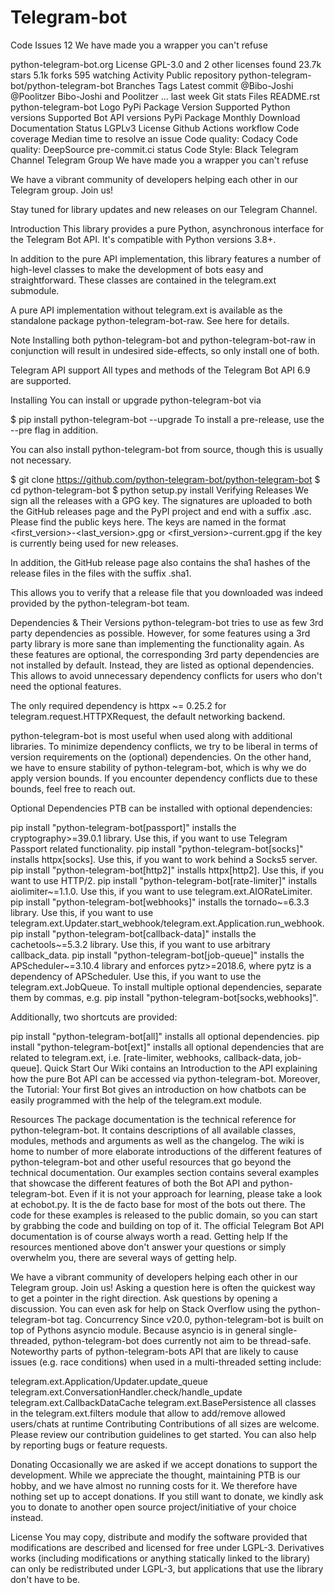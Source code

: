 # Telegram-bot
Code
Issues
12
We have made you a wrapper you can't refuse

python-telegram-bot.org
License
 GPL-3.0 and 2 other licenses found
 23.7k stars
 5.1k forks
 595 watching
 Activity
Public repository
python-telegram-bot/python-telegram-bot
 Branches
 Tags
Latest commit
@Bibo-Joshi
@Poolitzer
Bibo-Joshi and Poolitzer
…
last week
Git stats
Files
README.rst
python-telegram-bot Logo PyPi Package Version Supported Python versions Supported Bot API versions PyPi Package Monthly Download Documentation Status LGPLv3 License Github Actions workflow Code coverage Median time to resolve an issue Code quality: Codacy Code quality: DeepSource pre-commit.ci status Code Style: Black Telegram Channel Telegram Group
We have made you a wrapper you can't refuse

We have a vibrant community of developers helping each other in our Telegram group. Join us!

Stay tuned for library updates and new releases on our Telegram Channel.

Introduction
This library provides a pure Python, asynchronous interface for the Telegram Bot API. It's compatible with Python versions 3.8+.

In addition to the pure API implementation, this library features a number of high-level classes to make the development of bots easy and straightforward. These classes are contained in the telegram.ext submodule.

A pure API implementation without telegram.ext is available as the standalone package python-telegram-bot-raw. See here for details.

Note
Installing both python-telegram-bot and python-telegram-bot-raw in conjunction will result in undesired side-effects, so only install one of both.

Telegram API support
All types and methods of the Telegram Bot API 6.9 are supported.

Installing
You can install or upgrade python-telegram-bot via

$ pip install python-telegram-bot --upgrade
To install a pre-release, use the --pre flag in addition.

You can also install python-telegram-bot from source, though this is usually not necessary.

$ git clone https://github.com/python-telegram-bot/python-telegram-bot
$ cd python-telegram-bot
$ python setup.py install
Verifying Releases
We sign all the releases with a GPG key. The signatures are uploaded to both the GitHub releases page and the PyPI project and end with a suffix .asc. Please find the public keys here. The keys are named in the format <first_version>-<last_version>.gpg or <first_version>-current.gpg if the key is currently being used for new releases.

In addition, the GitHub release page also contains the sha1 hashes of the release files in the files with the suffix .sha1.

This allows you to verify that a release file that you downloaded was indeed provided by the python-telegram-bot team.

Dependencies & Their Versions
python-telegram-bot tries to use as few 3rd party dependencies as possible. However, for some features using a 3rd party library is more sane than implementing the functionality again. As these features are optional, the corresponding 3rd party dependencies are not installed by default. Instead, they are listed as optional dependencies. This allows to avoid unnecessary dependency conflicts for users who don't need the optional features.

The only required dependency is httpx ~= 0.25.2 for telegram.request.HTTPXRequest, the default networking backend.

python-telegram-bot is most useful when used along with additional libraries. To minimize dependency conflicts, we try to be liberal in terms of version requirements on the (optional) dependencies. On the other hand, we have to ensure stability of python-telegram-bot, which is why we do apply version bounds. If you encounter dependency conflicts due to these bounds, feel free to reach out.

Optional Dependencies
PTB can be installed with optional dependencies:

pip install "python-telegram-bot[passport]" installs the cryptography>=39.0.1 library. Use this, if you want to use Telegram Passport related functionality.
pip install "python-telegram-bot[socks]" installs httpx[socks]. Use this, if you want to work behind a Socks5 server.
pip install "python-telegram-bot[http2]" installs httpx[http2]. Use this, if you want to use HTTP/2.
pip install "python-telegram-bot[rate-limiter]" installs aiolimiter~=1.1.0. Use this, if you want to use telegram.ext.AIORateLimiter.
pip install "python-telegram-bot[webhooks]" installs the tornado~=6.3.3 library. Use this, if you want to use telegram.ext.Updater.start_webhook/telegram.ext.Application.run_webhook.
pip install "python-telegram-bot[callback-data]" installs the cachetools~=5.3.2 library. Use this, if you want to use arbitrary callback_data.
pip install "python-telegram-bot[job-queue]" installs the APScheduler~=3.10.4 library and enforces pytz>=2018.6, where pytz is a dependency of APScheduler. Use this, if you want to use the telegram.ext.JobQueue.
To install multiple optional dependencies, separate them by commas, e.g. pip install "python-telegram-bot[socks,webhooks]".

Additionally, two shortcuts are provided:

pip install "python-telegram-bot[all]" installs all optional dependencies.
pip install "python-telegram-bot[ext]" installs all optional dependencies that are related to telegram.ext, i.e. [rate-limiter, webhooks, callback-data, job-queue].
Quick Start
Our Wiki contains an Introduction to the API explaining how the pure Bot API can be accessed via python-telegram-bot. Moreover, the Tutorial: Your first Bot gives an introduction on how chatbots can be easily programmed with the help of the telegram.ext module.

Resources
The package documentation is the technical reference for python-telegram-bot. It contains descriptions of all available classes, modules, methods and arguments as well as the changelog.
The wiki is home to number of more elaborate introductions of the different features of python-telegram-bot and other useful resources that go beyond the technical documentation.
Our examples section contains several examples that showcase the different features of both the Bot API and python-telegram-bot. Even if it is not your approach for learning, please take a look at echobot.py. It is the de facto base for most of the bots out there. The code for these examples is released to the public domain, so you can start by grabbing the code and building on top of it.
The official Telegram Bot API documentation is of course always worth a read.
Getting help
If the resources mentioned above don't answer your questions or simply overwhelm you, there are several ways of getting help.

We have a vibrant community of developers helping each other in our Telegram group. Join us! Asking a question here is often the quickest way to get a pointer in the right direction.
Ask questions by opening a discussion.
You can even ask for help on Stack Overflow using the python-telegram-bot tag.
Concurrency
Since v20.0, python-telegram-bot is built on top of Pythons asyncio module. Because asyncio is in general single-threaded, python-telegram-bot does currently not aim to be thread-safe. Noteworthy parts of python-telegram-bots API that are likely to cause issues (e.g. race conditions) when used in a multi-threaded setting include:

telegram.ext.Application/Updater.update_queue
telegram.ext.ConversationHandler.check/handle_update
telegram.ext.CallbackDataCache
telegram.ext.BasePersistence
all classes in the telegram.ext.filters module that allow to add/remove allowed users/chats at runtime
Contributing
Contributions of all sizes are welcome. Please review our contribution guidelines to get started. You can also help by reporting bugs or feature requests.

Donating
Occasionally we are asked if we accept donations to support the development. While we appreciate the thought, maintaining PTB is our hobby, and we have almost no running costs for it. We therefore have nothing set up to accept donations. If you still want to donate, we kindly ask you to donate to another open source project/initiative of your choice instead.

License
You may copy, distribute and modify the software provided that modifications are described and licensed for free under LGPL-3. Derivatives works (including modifications or anything statically linked to the library) can only be redistributed under LGPL-3, but applications that use the library don't have to be.
